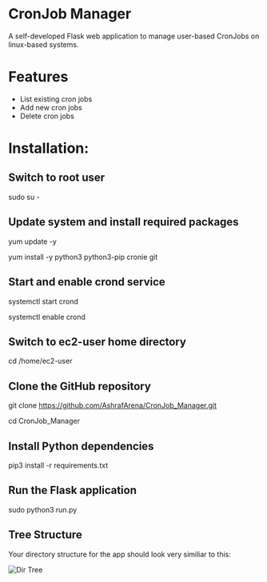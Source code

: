 # CronJob Manager

A self-developed Flask web application to manage user-based CronJobs on linux-based systems.

# Features

- List existing cron jobs
- Add new cron jobs
- Delete cron jobs

# Installation:

## Switch to root user
sudo su -

## Update system and install required packages
yum update -y

yum install -y python3 python3-pip cronie git

## Start and enable crond service
systemctl start crond

systemctl enable crond

## Switch to ec2-user home directory
cd /home/ec2-user

## Clone the GitHub repository
git clone https://github.com/AshrafArena/CronJob_Manager.git

cd CronJob_Manager

## Install Python dependencies
pip3 install -r requirements.txt

## Run the Flask application
sudo python3 run.py



## Tree Structure

Your directory structure for the app should look very similiar to this:


![Dir Tree](https://github.com/AshrafArena/CronJob_Manager/assets/129840697/fa0f90c0-521a-45cb-883e-8937777d9f98)

    
